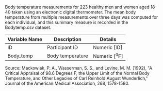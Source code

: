  Body temperature measurements for 223 healthy men and women aged 18-40 taken using an electronic digital thermometer. 
The mean body temperature from multiple measurements over three days was computed for each individual, 
and this summary measure is recorded in the Bodytemp.csv dataset.

| Variable Name | Description      | Details                   |
| ------------- | ---------------- | ------------------------- |
| ID            | Participant ID   | Numeric \[ID\]            |
| Body\_temp    | Body temperature | Numeric \[<sup>0</sup>F\] |

Source: Mackowiak, P. A., Wasserman, S. S., and Levine, M. M.  (1992), 
"A Critical Appraisal of 98.6 Degrees F, the Upper Limit of the Normal Body Temperature, 
and Other Legacies of Carl Reinhold August Wunderlich," Journal of the American Medical Association, 268, 1578-1580.
